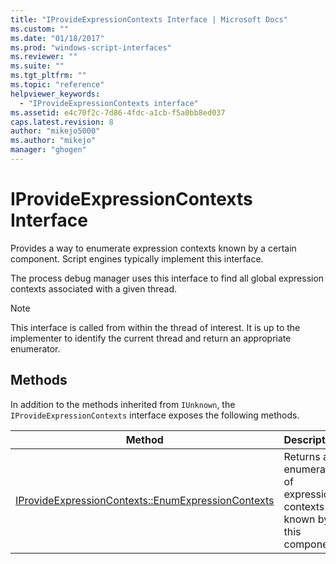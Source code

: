 ```yaml
---
title: "IProvideExpressionContexts Interface | Microsoft Docs"
ms.custom: ""
ms.date: "01/18/2017"
ms.prod: "windows-script-interfaces"
ms.reviewer: ""
ms.suite: ""
ms.tgt_pltfrm: ""
ms.topic: "reference"
helpviewer_keywords: 
  - "IProvideExpressionContexts interface"
ms.assetid: e4c70f2c-7d86-4fdc-a1cb-f5a0bb8ed037
caps.latest.revision: 8
author: "mikejo5000"
ms.author: "mikejo"
manager: "ghogen"
---
```

# IProvideExpressionContexts Interface
Provides a way to enumerate expression contexts known by a certain component. Script engines typically implement this interface.  
  
 The process debug manager uses this interface to find all global expression contexts associated with a given thread.  
  
> [!NOTE]
>  This interface is called from within the thread of interest. It is up to the implementer to identify the current thread and return an appropriate enumerator.  
  
## Methods  
 In addition to the methods inherited from `IUnknown`, the `IProvideExpressionContexts` interface exposes the following methods.  
  
|Method|Description|  
|------------|-----------------|  
|[IProvideExpressionContexts::EnumExpressionContexts](../../winscript/reference/iprovideexpressioncontexts-enumexpressioncontexts.md)|Returns an enumerator of expression contexts known by this component.|
